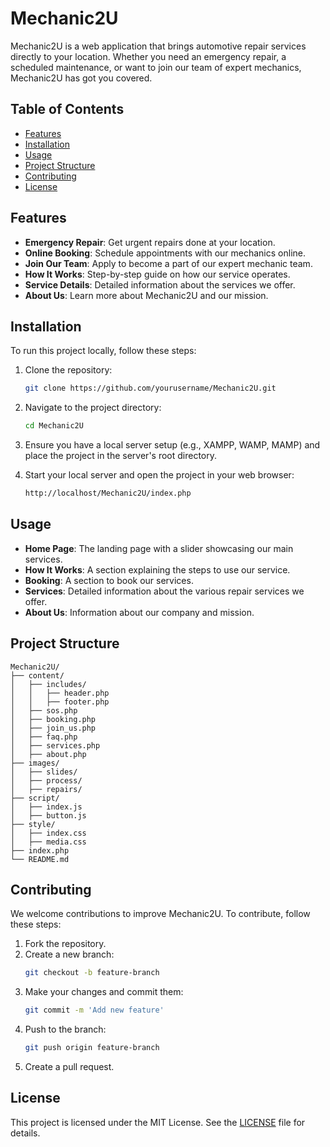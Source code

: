 # Mechanic2U

Mechanic2U is a web application that brings automotive repair services directly to your location. Whether you need an emergency repair, a scheduled maintenance, or want to join our team of expert mechanics, Mechanic2U has got you covered.

## Table of Contents

- [Features](#features)
- [Installation](#installation)
- [Usage](#usage)
- [Project Structure](#project-structure)
- [Contributing](#contributing)
- [License](#license)

## Features

- **Emergency Repair**: Get urgent repairs done at your location.
- **Online Booking**: Schedule appointments with our mechanics online.
- **Join Our Team**: Apply to become a part of our expert mechanic team.
- **How It Works**: Step-by-step guide on how our service operates.
- **Service Details**: Detailed information about the services we offer.
- **About Us**: Learn more about Mechanic2U and our mission.

## Installation

To run this project locally, follow these steps:

1. Clone the repository:
    ```bash
    git clone https://github.com/yourusername/Mechanic2U.git
    ```

2. Navigate to the project directory:
    ```bash
    cd Mechanic2U
    ```

3. Ensure you have a local server setup (e.g., XAMPP, WAMP, MAMP) and place the project in the server's root directory.

4. Start your local server and open the project in your web browser:
    ```bash
    http://localhost/Mechanic2U/index.php
    ```

## Usage

- **Home Page**: The landing page with a slider showcasing our main services.
- **How It Works**: A section explaining the steps to use our service.
- **Booking**: A section to book our services.
- **Services**: Detailed information about the various repair services we offer.
- **About Us**: Information about our company and mission.

## Project Structure

```
Mechanic2U/
├── content/
│   ├── includes/
│   │   ├── header.php
│   │   ├── footer.php
│   ├── sos.php
│   ├── booking.php
│   ├── join_us.php
│   ├── faq.php
│   ├── services.php
│   ├── about.php
├── images/
│   ├── slides/
│   ├── process/
│   ├── repairs/
├── script/
│   ├── index.js
│   ├── button.js
├── style/
│   ├── index.css
│   ├── media.css
├── index.php
└── README.md
```

## Contributing

We welcome contributions to improve Mechanic2U. To contribute, follow these steps:

1. Fork the repository.
2. Create a new branch:
    ```bash
    git checkout -b feature-branch
    ```
3. Make your changes and commit them:
    ```bash
    git commit -m 'Add new feature'
    ```
4. Push to the branch:
    ```bash
    git push origin feature-branch
    ```
5. Create a pull request.

## License

This project is licensed under the MIT License. See the [LICENSE](LICENSE) file for details.
